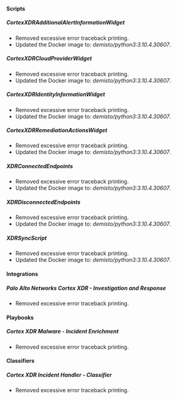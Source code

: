 
#### Scripts
##### CortexXDRAdditionalAlertInformationWidget
- Removed excessive error traceback printing.
- Updated the Docker image to: *demisto/python3:3.10.4.30607*.
##### CortexXDRCloudProviderWidget
- Removed excessive error traceback printing.
- Updated the Docker image to: *demisto/python3:3.10.4.30607*.
##### CortexXDRIdentityInformationWidget
- Removed excessive error traceback printing.
- Updated the Docker image to: *demisto/python3:3.10.4.30607*.
##### CortexXDRRemediationActionsWidget
- Removed excessive error traceback printing.
- Updated the Docker image to: *demisto/python3:3.10.4.30607*.
##### XDRConnectedEndpoints
- Removed excessive error traceback printing.
- Updated the Docker image to: *demisto/python3:3.10.4.30607*.
##### XDRDisconnectedEndpoints
- Removed excessive error traceback printing.
- Updated the Docker image to: *demisto/python3:3.10.4.30607*.
##### XDRSyncScript
- Removed excessive error traceback printing.
- Updated the Docker image to: *demisto/python3:3.10.4.30607*.
#### Integrations
##### Palo Alto Networks Cortex XDR - Investigation and Response
- Removed excessive error traceback printing.

#### Playbooks
##### Cortex XDR Malware - Incident Enrichment
- Removed excessive error traceback printing.
#### Classifiers
##### Cortex XDR Incident Handler - Classifier
- Removed excessive error traceback printing.
